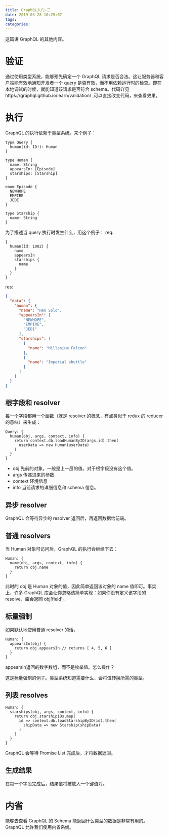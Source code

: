 ```yaml
---
title: GraphQL入门-三
date: 2019-03-28 10:29:07
tags:
categories:
---
```

这篇讲 GraphQL 的其他内容。

# 验证
通过使用类型系统，能够预先确定一个 GraphQL 请求是否合法。这让服务器和客户端能有效地通知开发者一个 query 是否有效，而不用依赖运行时的检查。即在本地调试的时候，就能知道该请求是否符合 schema。代码详见https://graphql.github.io/learn/validation/ ,可以直接改变代码，来查看效果。

# 执行
GraphQL 的执行依赖于类型系统。来个例子：
```
type Query {
  human(id: ID!): Human
}

type Human {
  name: String
  appearsIn: [Episode]
  starships: [Starship]
}

enum Episode {
  NEWHOPE
  EMPIRE
  JEDI
}

type Starship {
  name: String
}
```
为了描述当 query 执行时发生什么，用这个例子：
req:
```
{
  human(id: 1002) {
    name
    appearsIn
    starships {
      name
    }
  }
}
```
res:
```json
{
  "data": {
    "human": {
      "name": "Han Solo",
      "appearsIn": [
        "NEWHOPE",
        "EMPIRE",
        "JEDI"
      ],
      "starships": [
        {
          "name": "Millenium Falcon"
        },
        {
          "name": "Imperial shuttle"
        }
      ]
    }
  }
}
```

## 根字段和 resolver
每一个字段都用一个函数（就是 resolver 的概念，有点类似于 redux 的 reducer 的意味）来生成：
```
Query: {
  human(obj, args, context, info) {
    return context.db.loadHumanByID(args.id).then(
      userData => new Human(userData)
    )
  }
}
```
- obj 先前的对象，一般是上一层的值。对于根字段没有这个值。
- args 传递进来的参数
- context 环境信息
- info 当前请求的详细信息和 schema 信息。

## 异步 resolver
GraphQL 会等待异步的 resolver 返回后，再返回数据给前端。

## 普通 resolvers
当 Human 对象可访问后，GraphQL 的执行会继续下去：
```
Human: {
  name(obj, args, context, info) {
    return obj.name
  }
}
```
此时的 obj 是 Human 对象的值，因此简单返回该对象的 name 值即可。事实上，许多 GraphQL 库会让你忽略该简单实现：如果你没有定义该字段的 resolve，库会返回 obj[field]。

## 标量强制
如果默认地使用普通 resolver 的话，
```
Human: {
  appearsIn(obj) {
    return obj.appearsIn // returns [ 4, 5, 6 ]
  }
}
```
appearsIn返回的数字数组，而不是枚举值。怎么操作？

这是标量强制的例子。类型系统知道需要什么，会将值转换所需的类型。

## 列表 resolves
```
Human: {
  starships(obj, args, context, info) {
    return obj.starshipIDs.map(
      id => context.db.loadStarshipByID(id).then(
        shipData => new Starship(shipData)
      )
    )
  }
}
```
GraphQL 会等待 Promise List 完成后，才将数据返回。

## 生成结果
在每一个字段完成后，结果值将被放入一个键值对。

# 内省
能够去查看 GraphQL 的 Schema 能返回什么类型的数据是非常有用的。GraphQL 允许我们使用内省系统。

